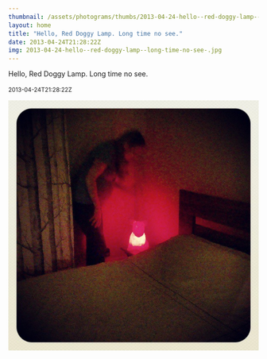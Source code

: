 ```yaml
---
thumbnail: /assets/photograms/thumbs/2013-04-24-hello--red-doggy-lamp--long-time-no-see-.jpg
layout: home
title: "Hello, Red Doggy Lamp. Long time no see."
date: 2013-04-24T21:28:22Z
img: 2013-04-24-hello--red-doggy-lamp--long-time-no-see-.jpg
---
```


Hello, Red Doggy Lamp. Long time no see.

<small>2013-04-24T21:28:22Z</small>

![Hello, Red Doggy Lamp. Long time no see.](/assets/photograms/original/2013-04-24-hello--red-doggy-lamp--long-time-no-see-.jpg)
